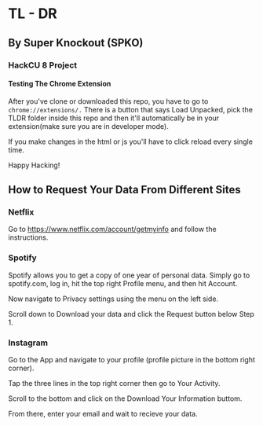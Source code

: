 # TL - DR

## By Super Knockout (SPKO)

### HackCU 8 Project

#### Testing The Chrome Extension

After you've clone or downloaded this repo, you have to go to `chrome://extensions/.`
There is a button that says Load Unpacked, pick the TLDR folder inside this repo and then it'll automatically be in your extension(make sure you are in developer mode).

If you make changes in the html or js you'll have to click reload every single time.

Happy Hacking!

## How to Request Your Data From Different Sites

### Netflix
Go to https://www.netflix.com/account/getmyinfo and follow the instructions.

### Spotify
Spotify allows you to get a copy of one year of personal data. Simply go to spotify.com, log in, hit the top right Profile menu, and then hit Account.

Now navigate to Privacy settings using the menu on the left side.

Scroll down to Download your data and click the Request button below Step 1.

### Instagram
Go to the App and navigate to your profile (profile picture in the bottom right corner). 

Tap the three lines in the top right corner then go to Your Activity. 

Scroll to the bottom and click on the Download Your Information buttom. 

From there, enter your email and wait to recieve your data.